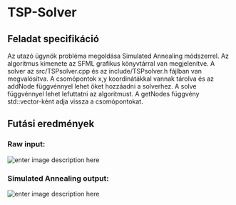 # TSP-Solver
## Feladat specifikáció 
Az utazó ügynök probléma megoldása Simulated Annealing módszerrel. Az algoritmus kimenete az SFML grafikus könyvtárral van megjelenítve. A solver az src/TSPsolver.cpp és az include/TSPsolver.h fájlban van megvalósítva. A csomópontok x,y koordinátákkal vannak tárolva és az addNode függvénnyel lehet őket hozzáadni a solverhez. A solve függvénnyel lehet lefuttatni az algoritmust. A getNodes függvény std::vector-ként adja vissza a csomópontokat. 

## Futási eredmények
### Raw input:
![enter image description here](https://i.imgur.com/QO0yZ2b.png)
### Simulated Annealing output:
![enter image description here](https://i.imgur.com/vxAqOHj.png)

